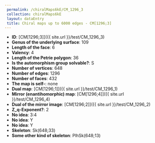```yaml
--- 
 permalink: /chiralMaps6kE/CM_1296_3 
 collection: chiralMaps6kE
 layout: dataEntry
 title: Chiral maps up to 6000 edges - CM[1296;3]
---
```


- **ID**: [CM[1296;3]]({{ site.url }}/test/CM_1296_3)
- **Genus of the underlying surface**: 109
- **Length of the face**: 6
- **Valency**: 4
- **Length of the Petrie polygon**: 36
- **Is the automorphism group solvable?**: S
- **Number of vertices**: 648
- **Number of edges**: 1296
- **Number of faces**: 432
- **The map is self-**: none
- **Dual map**: [CM[1296;1]]({{ site.url }}/test/CM_1296_1)
- **Mirror (enantihomorphic) map**: [CM[1296;4]]({{ site.url }}/test/CM_1296_4)
- **Dual of the mirror image**: [CM[1296;2]]({{ site.url }}/test/CM_1296_2)
- **Z_q-Exponent?**: 2
- **No idea**:  3:4
- **No idea**: Y
- **No idea**: Y
- **Skeleton**: Sk(648;33)
- **Some other kind of skeleton**: PlhSk(648;13)

